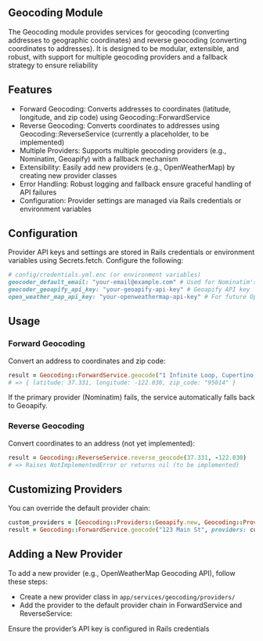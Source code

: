## Geocoding Module

The Geocoding module provides services for geocoding (converting addresses to geographic coordinates) and reverse geocoding (converting coordinates to addresses). It is designed to be modular, extensible, and robust, with support for multiple geocoding providers and a fallback strategy to ensure reliability

## Features

- Forward Geocoding: Converts addresses to coordinates (latitude, longitude, and zip code) using Geocoding::ForwardService
- Reverse Geocoding: Converts coordinates to addresses using Geocoding::ReverseService (currently a placeholder, to be implemented)
- Multiple Providers: Supports multiple geocoding providers (e.g., Nominatim, Geoapify) with a fallback mechanism
- Extensibility: Easily add new providers (e.g., OpenWeatherMap) by creating new provider classes
- Error Handling: Robust logging and fallback ensure graceful handling of API failures
- Configuration: Provider settings are managed via Rails credentials or environment variables

## Configuration

Provider API keys and settings are stored in Rails credentials or environment variables using Secrets.fetch. Configure the following:

```ruby
# config/credentials.yml.enc (or environment variables)
geocoder_default_email: "your-email@example.com" # Used for Nominatim's User-Agent
geocoder_geoapify_api_key: "your-geoapify-api-key" # Geoapify API key
open_weather_map_api_key: "your-openweathermap-api-key" # For future OpenWeatherMap provider
```

## Usage

### Forward Geocoding

Convert an address to coordinates and zip code:

```ruby
result = Geocoding::ForwardService.geocode("1 Infinite Loop, Cupertino, CA 95014, United States")
# => { latitude: 37.331, longitude: -122.030, zip_code: "95014" }
```

If the primary provider (Nominatim) fails, the service automatically falls back to Geoapify.

### Reverse Geocoding

Convert coordinates to an address (not yet implemented):

```ruby
result = Geocoding::ReverseService.reverse_geocode(37.331, -122.030)
# => Raises NotImplementedError or returns nil (to be implemented)
```

## Customizing Providers

You can override the default provider chain:

```ruby
custom_providers = [Geocoding::Providers::Geoapify.new, Geocoding::Providers::Nominatim.new]
result = Geocoding::ForwardService.geocode("123 Main St", providers: custom_providers)
```

## Adding a New Provider

To add a new provider (e.g., OpenWeatherMap Geocoding API), follow these steps:
- Create a new provider class in `app/services/geocoding/providers/`
- Add the provider to the default provider chain in ForwardService and ReverseService:

Ensure the provider’s API key is configured in Rails credentials
